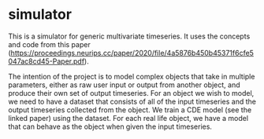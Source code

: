 # simulator
This is a simulator for generic multivariate timeseries. It uses the concepts and code from this paper (https://proceedings.neurips.cc/paper/2020/file/4a5876b450b45371f6cfe5047ac8cd45-Paper.pdf). 

The intention of the project is to model complex objects that take in multiple parameters, either as raw user input or output from another object, and produce their own set of output timeseries. For an object we wish to model, we need to have a dataset that consists of all of the input timeseries and the output timeseries collected from the object. We train a CDE model (see the linked paper) using the dataset. For each real life object, we have a model that can behave as the object when given the input timeseries.